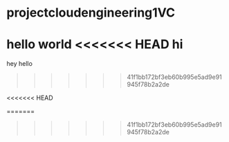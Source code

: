 # projectcloudengineering1VC
hello world
<<<<<<< HEAD
hi
=======
hey 
hello 
>>>>>>> 41f1bb172bf3eb60b995e5ad9e91945f78b2a2de


<<<<<<< HEAD

=======


>>>>>>> 41f1bb172bf3eb60b995e5ad9e91945f78b2a2de